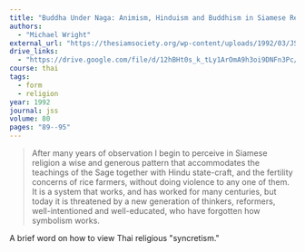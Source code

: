 ```yaml
---
title: "Buddha Under Naga: Animism, Hinduism and Buddhism in Siamese Religion—A Senseless Pastiche or a Living Organism?"
authors:
  - "Michael Wright"
external_url: "https://thesiamsociety.org/wp-content/uploads/1992/03/JSS_080_2h_Wright_BuddhaUnderNaga.pdf"
drive_links:
  - "https://drive.google.com/file/d/12hBHt0s_k_tLy1ArOmA9h3oi9DNFn3Pc/view?usp=drivesdk"
course: thai
tags:
  - form
  - religion
year: 1992
journal: jss
volume: 80
pages: "89--95"
---
```


> After many years of observation I begin to perceive in Siamese religion a wise and generous pattern that accommodates the teachings of the Sage together with Hindu state-craft, and the fertility concerns of rice farmers, without doing violence to any one of them. 
It is a system that works, and has worked for many centuries, but today it is threatened by a new generation of thinkers, reformers, well-intentioned and well-educated, who have forgotten how symbolism works.

A brief word on how to view Thai religious "syncretism."
